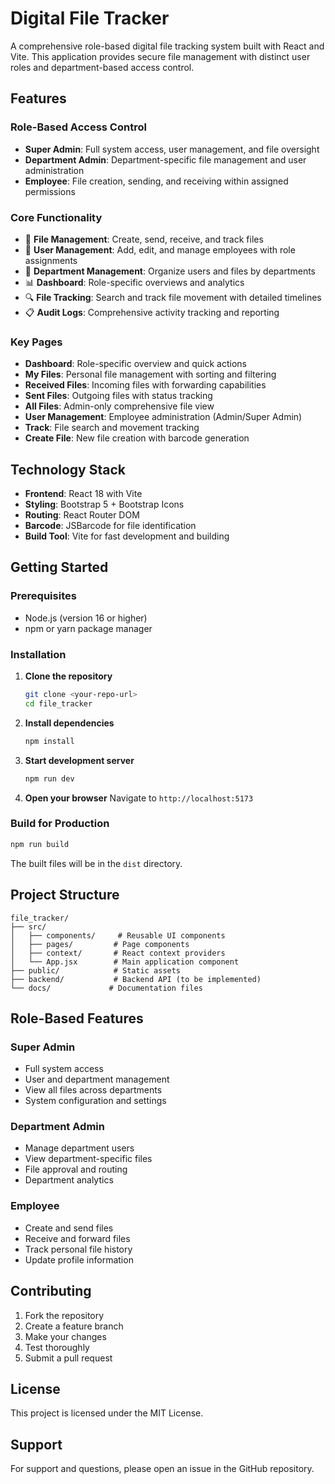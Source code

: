 # Digital File Tracker

A comprehensive role-based digital file tracking system built with React and Vite. This application provides secure file management with distinct user roles and department-based access control.

## Features

### Role-Based Access Control
- **Super Admin**: Full system access, user management, and file oversight
- **Department Admin**: Department-specific file management and user administration
- **Employee**: File creation, sending, and receiving within assigned permissions

### Core Functionality
- 📁 **File Management**: Create, send, receive, and track files
- 👥 **User Management**: Add, edit, and manage employees with role assignments
- 🏢 **Department Management**: Organize users and files by departments
- 📊 **Dashboard**: Role-specific overviews and analytics
- 🔍 **File Tracking**: Search and track file movement with detailed timelines
- 📋 **Audit Logs**: Comprehensive activity tracking and reporting

### Key Pages
- **Dashboard**: Role-specific overview and quick actions
- **My Files**: Personal file management with sorting and filtering
- **Received Files**: Incoming files with forwarding capabilities
- **Sent Files**: Outgoing files with status tracking
- **All Files**: Admin-only comprehensive file view
- **User Management**: Employee administration (Admin/Super Admin)
- **Track**: File search and movement tracking
- **Create File**: New file creation with barcode generation

## Technology Stack

- **Frontend**: React 18 with Vite
- **Styling**: Bootstrap 5 + Bootstrap Icons
- **Routing**: React Router DOM
- **Barcode**: JSBarcode for file identification
- **Build Tool**: Vite for fast development and building

## Getting Started

### Prerequisites
- Node.js (version 16 or higher)
- npm or yarn package manager

### Installation

1. **Clone the repository**
   ```bash
   git clone <your-repo-url>
   cd file_tracker
   ```

2. **Install dependencies**
   ```bash
   npm install
   ```

3. **Start development server**
   ```bash
   npm run dev
   ```

4. **Open your browser**
   Navigate to `http://localhost:5173`

### Build for Production

```bash
npm run build
```

The built files will be in the `dist` directory.

## Project Structure

```
file_tracker/
├── src/
│   ├── components/     # Reusable UI components
│   ├── pages/         # Page components
│   ├── context/       # React context providers
│   └── App.jsx        # Main application component
├── public/            # Static assets
├── backend/           # Backend API (to be implemented)
└── docs/             # Documentation files
```

## Role-Based Features

### Super Admin
- Full system access
- User and department management
- View all files across departments
- System configuration and settings

### Department Admin
- Manage department users
- View department-specific files
- File approval and routing
- Department analytics

### Employee
- Create and send files
- Receive and forward files
- Track personal file history
- Update profile information

## Contributing

1. Fork the repository
2. Create a feature branch
3. Make your changes
4. Test thoroughly
5. Submit a pull request

## License

This project is licensed under the MIT License.

## Support

For support and questions, please open an issue in the GitHub repository.
